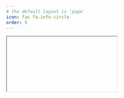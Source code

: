 ```yaml
---
# the default layout is 'page'
icon: fas fa-info-circle
order: 5
---
```

<iframe src"https://pewu.github.io/topola-viewer/#/view?gen=0&indi=I1&url=https%3A%2F%2Fcloud.jogjakota.go.id%2Fs%2FtNGqrDCQPJYgSpk%2Fdownload%3Fpath%3D%252F%26files%3Dbani_idris.ged">
</iframe>